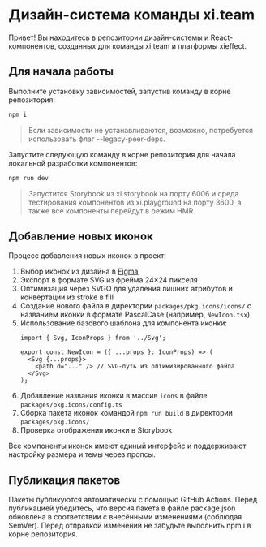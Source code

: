 # Дизайн-система команды xi.team

Привет! Вы находитесь в репозитории дизайн-системы и React-компонентов, созданных для команды xi.team и платформы xieffect.

## Для начала работы

Выполните установку зависимостей, запустив команду в корне репозитория:

```bash
npm i
```

> Если зависимости не устанавливаются, возможно, потребуется использовать флаг --legacy-peer-deps.

Запустите следующую команду в корне репозитория для начала локальной разработки компонентов:

```bash
npm run dev
```

> Запустится Storybook из xi.storybook на порту 6006 и среда тестирования компонентов из xi.playground на порту 3600, а также все компоненты перейдут в режим HMR.

## Добавление новых иконок

Процесс добавления новых иконок в проект:

1. Выбор иконок из дизайна в [Figma](https://www.figma.com/design/NDbE4wRVNcWSNxWoivaOGe/%F0%9F%96%8D%EF%B8%8F-Icons?node-id=741-510&t=Z53rXGxjYQWqN2jG-4)
2. Экспорт в формате SVG из фрейма 24×24 пикселя
3. Оптимизация через SVGO для удаления лишних атрибутов и конвертации из stroke в fill
4. Создание нового файла в директории `packages/pkg.icons/icons/` с названием иконки в формате PascalCase (например, `NewIcon.tsx`)
5. Использование базового шаблона для компонента иконки:
   ```tsx
   import { Svg, IconProps } from '../Svg';

   export const NewIcon = ({ ...props }: IconProps) => (
     <Svg {...props}>
       <path d="..." /> // SVG-путь из оптимизированного файла
     </Svg>
   );
   ```
6. Добавление названия иконки в массив `icons` в файле `packages/pkg.icons/config.ts`
7. Сборка пакета иконок командой `npm run build` в директории `packages/pkg.icons/`
8. Проверка отображения иконки в Storybook

Все компоненты иконок имеют единый интерфейс и поддерживают настройку размера и темы через пропсы.

## Публикация пакетов

Пакеты публикуются автоматически с помощью GitHub Actions. Перед публикацией убедитесь, что версия пакета в файле package.json обновлена в соответствии с внесёнными изменениями (соблюдая SemVer). Перед отправкой изменений не забудьте выполнить npm i в корне репозитория.
